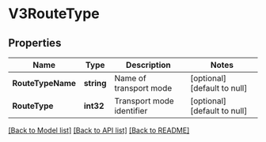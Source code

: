 # V3RouteType

## Properties
Name | Type | Description | Notes
------------ | ------------- | ------------- | -------------
**RouteTypeName** | **string** | Name of transport mode | [optional] [default to null]
**RouteType** | **int32** | Transport mode identifier | [optional] [default to null]

[[Back to Model list]](../README.md#documentation-for-models) [[Back to API list]](../README.md#documentation-for-api-endpoints) [[Back to README]](../README.md)


